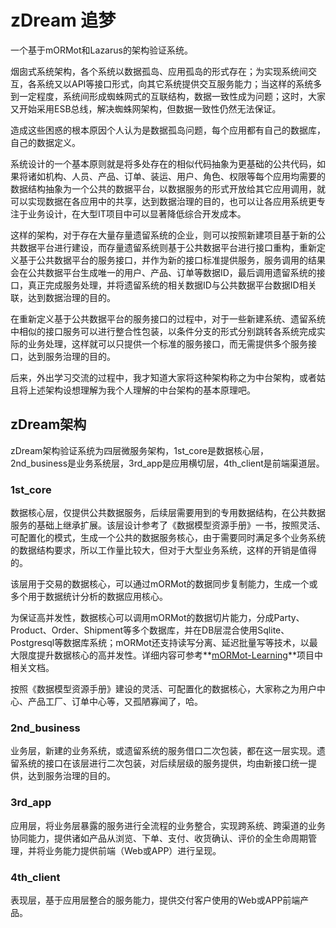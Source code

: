 # zDream 追梦
一个基于mORMot和Lazarus的架构验证系统。

烟囱式系统架构，各个系统以数据孤岛、应用孤岛的形式存在；为实现系统间交互，各系统又以API等接口形式，向其它系统提供交互服务能力；当这样的系统多到一定程度，系统间形成蜘蛛网式的互联结构，数据一致性成为问题；这时，大家又开始采用ESB总线，解决蜘蛛网架构，但数据一致性仍然无法保证。

造成这些困惑的根本原因个人认为是数据孤岛问题，每个应用都有自己的数据库，自己的数据定义。

系统设计的一个基本原则就是将多处存在的相似代码抽象为更基础的公共代码，如果将诸如机构、人员、产品、订单、装运、用户、角色、权限等每个应用均需要的数据结构抽象为一个公共的数据平台，以数据服务的形式开放给其它应用调用，就可以实现数据在各应用中的共享，达到数据治理的目的，也可以让各应用系统更专注于业务设计，在大型IT项目中可以显著降低综合开发成本。

这样的架构，对于存在大量存量遗留系统的企业，则可以按照新建项目基于新的公共数据平台进行建设，而存量遗留系统则基于公共数据平台进行接口重构，重新定义基于公共数据平台的服务接口，并作为新的接口标准提供服务，服务调用的结果会在公共数据平台生成唯一的用户、产品、订单等数据ID，最后调用遗留系统的接口，真正完成服务处理，并将遗留系统的相关数据ID与公共数据平台数据ID相关联，达到数据治理的目的。

在重新定义基于公共数据平台的服务接口的过程中，对于一些新建系统、遗留系统中相似的接口服务可以进行整合性包装，以条件分支的形式分别跳转各系统完成实际的业务处理，这样就可以只提供一个标准的服务接口，而无需提供多个服务接口，达到服务治理的目的。

后来，外出学习交流的过程中，我才知道大家将这种架构称之为中台架构，或者姑且将上述架构设想理解为我个人理解的中台架构的基本原理吧。

## zDream架构

zDream架构验证系统为四层微服务架构，1st_core是数据核心层，2nd_business是业务系统层，3rd_app是应用横切层，4th_client是前端渠道层。

### 1st_core

数据核心层，仅提供公共数据服务，后续层需要用到的专用数据结构，在公共数据服务的基础上继承扩展。该层设计参考了《数据模型资源手册》一书，按照灵活、可配置化的模式，生成一个公共的数据服务核心，由于需要同时满足多个业务系统的数据结构要求，所以工作量比较大，但对于大型业务系统，这样的开销是值得的。

该层用于交易的数据核心，可以通过mORMot的数据同步复制能力，生成一个或多个用于数据统计分析的数据应用核心。

为保证高并发性，数据核心可以调用mORMot的数据切片能力，分成Party、Product、Order、Shipment等多个数据库，并在DB层混合使用Sqlite、Postgresql等数据库系统；mORMot还支持读写分离、延迟批量写等技术，以最大限度提升数据核心的高并发性。详细内容可参考**[mORMot-Learning](https://github.com/wai818/mORMot-Learning)**项目中相关文档。

按照《数据模型资源手册》建设的灵活、可配置化的数据核心，大家称之为用户中心、产品工厂、订单中心等，又孤陋寡闻了，哈。

### 2nd_business

业务层，新建的业务系统，或遗留系统的服务借口二次包装，都在这一层实现。遗留系统的接口在该层进行二次包装，对后续层级的服务提供，均由新接口统一提供，达到服务治理的目的。

### 3rd_app

应用层，将业务层暴露的服务进行全流程的业务整合，实现跨系统、跨渠道的业务协同能力，提供诸如产品从浏览、下单、支付、收货确认、评价的全生命周期管理，并将业务能力提供前端（Web或APP）进行呈现。

### 4th_client

表现层，基于应用层整合的服务能力，提供交付客户使用的Web或APP前端产品。